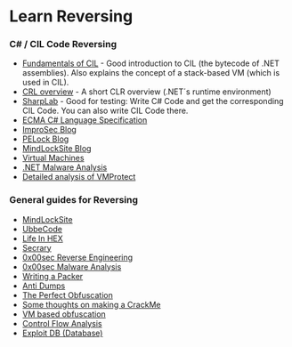# Learn Reversing
### C# / CIL Code Reversing
* [Fundamentals of CIL](https://cdn.discordapp.com/attachments/891277056812408842/891278921339895858/Fundamentals_of_CIL.pdf) - Good introduction to CIL (the bytecode of .NET assemblies). Also explains the concept of a stack-based VM (which is used in CIL).
* [CRL overview](https://docs.microsoft.com/en-us/dotnet/standard/clr) - A short CLR overview (.NET´s runtime environment)
* [SharpLab](https://sharplab.io/) - Good for testing: Write C# Code and get the corresponding CIL Code. You can also write CIL Code there.
* [ECMA C# Language Specification](https://www.ecma-international.org/wp-content/uploads/ECMA-334_5th_edition_december_2017.pdf)
* [ImproSec Blog](https://improsec.com/tech-blog/reverse-engineering-part-1)
* [PELock Blog](https://pelock.medium.com/reverse-engineering-tools-for-net-applications-a28275f185b4)
* [MindLockSite Blog](https://mindlocksite.wordpress.com/2018/01/22/analyis-eazfuscator-strings-encryption/)
* [Virtual Machines](https://www.codeproject.com/KB/recipes/B32Machine1/VMCS.pdf)
* [.NET Malware Analysis](http://www.blackstormsecurity.com/docs/ALEXANDREBORGES_DEFCON_2019.pdf)
* [Detailed analysis of VMProtect](https://back.engineering/17/05/2021/)
### General guides for Reversing
* [MindLockSite](https://mindlocksite.wordpress.com/)
* [UbbeCode](https://ubbecode.wordpress.com/)
* [Life In HEX](https://lifeinhex.com/)
* [Secrary](https://secrary.com/)
* [0x00sec Reverse Engineering](https://0x00sec.org/tag/reverseengineering)
* [0x00sec Malware Analysis](https://0x00sec.org/t/an-introductory-guide-into-malware-analysis/2056)
* [Writing a Packer](https://dr4k0nia.github.io/2021/06/24/Writing-a-Packer.html)
* [Anti Dumps](https://dr4k0nia.github.io/2021/08/03/Taking-a-look-at-AntiDumps.html)
* [The Perfect Obfuscation](https://www.iacr.org/archive/crypto2001/21390001.pdf)
* [Some thoughts on making a CrackMe](https://dr4k0nia.github.io/dotnet/reverse-engineering/2022/01/25/Some-thoughts-on-making-a-crackme.html)
* [VM based obfuscation](https://synthesis.to/2021/10/21/vm_based_obfuscation.html)
* [Control Flow Analysis](http://web.cse.ohio-state.edu/presto/pubs/tr12.pdf)
* [Exploit DB (Database)](https://www.exploit-db.com/)